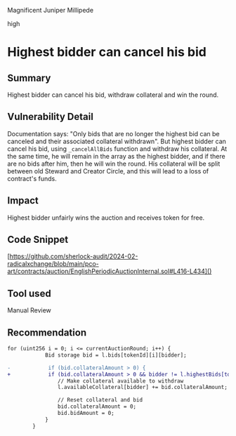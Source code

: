 Magnificent Juniper Millipede

high

# Highest bidder can cancel his bid

## Summary
Highest bidder can cancel his bid, withdraw collateral and win the round.
## Vulnerability Detail
Documentation says: "Only bids that are no longer the highest bid can be canceled and their associated collateral withdrawn".  But highest bidder can cancel his bid, using `_cancelAllBids` function and withdraw his collateral. At the same time, he will remain in the array as the highest bidder, and if there are no bids after him, then he will win the round. His collateral will be split between old Steward and Creator Circle, and this will lead to a loss of contract's funds.
## Impact
Highest bidder unfairly wins the auction and receives token for free.
## Code Snippet
[https://github.com/sherlock-audit/2024-02-radicalxchange/blob/main/pco-art/contracts/auction/EnglishPeriodicAuctionInternal.sol#L416-L434]()
## Tool used

Manual Review

## Recommendation
```diff
for (uint256 i = 0; i <= currentAuctionRound; i++) {
            Bid storage bid = l.bids[tokenId][i][bidder];

-            if (bid.collateralAmount > 0) {
+            if (bid.collateralAmount > 0 && bidder != l.highestBids[tokenId][i].bidder) {
                // Make collateral available to withdraw
                l.availableCollateral[bidder] += bid.collateralAmount;

                // Reset collateral and bid
                bid.collateralAmount = 0;
                bid.bidAmount = 0;
            }
        }
```
